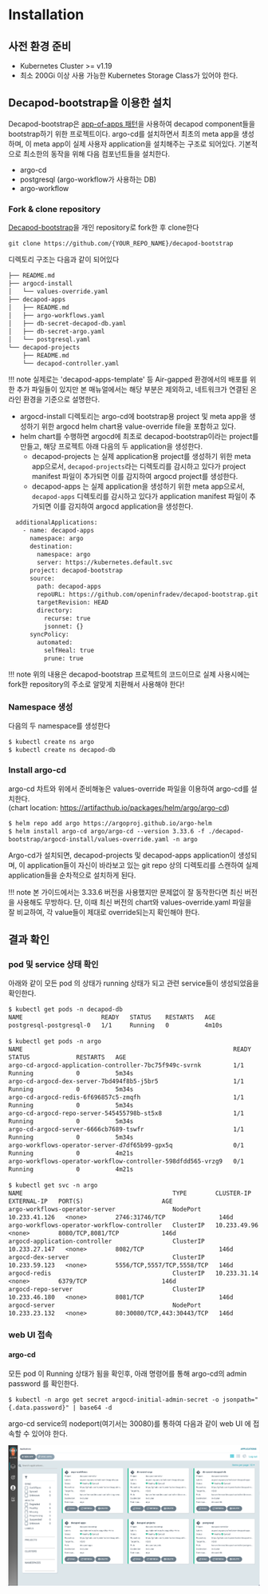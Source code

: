 # Installation

## 사전 환경 준비
* Kubernetes Cluster >= v1.19
* 최소 200Gi 이상 사용 가능한 Kubernetes Storage Class가 있어야 한다.

## Decapod-bootstrap을 이용한 설치
Decapod-bootstrap은 [app-of-apps 패턴](https://argoproj.github.io/argo-cd/operator-manual/cluster-bootstrapping/)을 사용하여 decapod component들을 bootstrap하기 위한 프로젝트이다.
argo-cd를 설치하면서 최초의 meta app을 생성하며, 이 meta app이 실제 사용자 application을 설치해주는 구조로 되어있다.
기본적으로 최소한의 동작을 위해 다음 컴포넌트들을 설치한다.

* argo-cd
* postgresql (argo-workflow가 사용하는 DB)
* argo-workflow

### Fork & clone repository
[Decapod-bootstrap](https://github.com/openinfradev/decapod-bootstrap)을 개인 repository로 fork한 후 clone한다
```
git clone https://github.com/{YOUR_REPO_NAME}/decapod-bootstrap
```

디렉토리 구조는 다음과 같이 되어있다
```
├── README.md
├── argocd-install
│   └── values-override.yaml
├── decapod-apps
│   ├── README.md
│   ├── argo-workflows.yaml
│   ├── db-secret-decapod-db.yaml
│   ├── db-secret-argo.yaml
│   └── postgresql.yaml
└── decapod-projects
    ├── README.md
    └── decapod-controller.yaml
```

!!! note
    실제로는 'decapod-apps-template' 등 Air-gapped 환경에서의 배포를 위한 추가 파일들이 있지만 본 매뉴얼에서는 해당 부분은 제외하고, 네트워크가 연결된 온라인 환경을 기준으로 설명한다.

* argocd-install 디렉토리는 argo-cd에 bootstrap용 project 및 meta app을 생성하기 위한 argocd helm chart용 value-override file을 포함하고 있다.
* helm chart를 수행하면 argocd에 최초로 decapod-bootstrap이라는 project를 만들고, 해당 프로젝트 아래 다음의 두 application을 생성한다.
    * decapod-projects 는 실제 application용 project를 생성하기 위한 meta app으로서, `decapod-projects`라는 디렉토리를 감시하고 있다가 project manifest 파일이 추가되면 이를 감지하여 argocd project를 생성한다.
    * decapod-apps 는 실제 application을 생성하기 위한 meta app으로서, `decapod-apps` 디렉토리를 감시하고 있다가 application manifest 파일이 추가되면 이를 감지하여 argocd application을 생성한다.
```
  additionalApplications:
    - name: decapod-apps
      namespace: argo
      destination:
        namespace: argo
        server: https://kubernetes.default.svc
      project: decapod-bootstrap
      source:
        path: decapod-apps
        repoURL: https://github.com/openinfradev/decapod-bootstrap.git
        targetRevision: HEAD
        directory:
          recurse: true
          jsonnet: {}
      syncPolicy:
        automated:
          selfHeal: true
          prune: true
```

!!! note
    위의 내용은 decapod-bootstrap 프로젝트의 코드이므로 실제 사용시에는 fork한 repository의 주소로 알맞게 치환해서 사용해야 한다!

### Namespace 생성
다음의 두 namespace를 생성한다
```
$ kubectl create ns argo
$ kubectl create ns decapod-db
```

### Install argo-cd
argo-cd 차트와 위에서 준비해놓은 values-override 파일을 이용하여 argo-cd를 설치한다.  
(chart location: https://artifacthub.io/packages/helm/argo/argo-cd)  
```
$ helm repo add argo https://argoproj.github.io/argo-helm
$ helm install argo-cd argo/argo-cd --version 3.33.6 -f ./decapod-bootstrap/argocd-install/values-override.yaml -n argo
```
Argo-cd가 설치되면, decapod-projects 및 decapod-apps application이 생성되며, 이 application들이 자신이 바라보고 있는 git repo 상의 디렉토리를 스캔하여 실제 application들을 순차적으로 설치하게 된다.

!!! note
    본 가이드에서는 3.33.6 버전을 사용했지만 문제없이 잘 동작한다면 최신 버전을 사용해도 무방하다. 단, 이때 최신 버전의 chart와 values-override.yaml 파일을 잘 비교하여, 각 value들이 제대로 override되는지 확인해야 한다.

## 결과 확인
### pod 및 service 상태 확인
아래와 같이 모든 pod 의 상태가 running 상태가 되고 관련 service들이 생성되었음을 확인한다.
```
$ kubectl get pods -n decapod-db
NAME                      READY   STATUS    RESTARTS   AGE
postgresql-postgresql-0   1/1     Running   0          4m10s

$ kubectl get pods -n argo
NAME                                                           READY   STATUS             RESTARTS   AGE
argo-cd-argocd-application-controller-7bc75f949c-svrnk         1/1     Running            0          5m34s
argo-cd-argocd-dex-server-7bd494f8b5-j5br5                     1/1     Running            0          5m34s
argo-cd-argocd-redis-6f696857c5-zmqfh                          1/1     Running            0          5m34s
argo-cd-argocd-repo-server-545455798b-st5x8                    1/1     Running            0          5m34s
argo-cd-argocd-server-6666cb7689-tswfr                         1/1     Running            0          5m34s
argo-workflows-operator-server-d7df65b99-gpx5q                 0/1     Running            0          4m21s
argo-workflows-operator-workflow-controller-598dfdd565-vrzg9   0/1     Running            0          4m21s

$ kubectl get svc -n argo
NAME                                          TYPE        CLUSTER-IP      EXTERNAL-IP   PORT(S)                      AGE
argo-workflows-operator-server                NodePort    10.233.41.126   <none>        2746:31746/TCP               146d
argo-workflows-operator-workflow-controller   ClusterIP   10.233.49.96    <none>        8080/TCP,8081/TCP            146d
argocd-application-controller                 ClusterIP   10.233.27.147   <none>        8082/TCP                     146d
argocd-dex-server                             ClusterIP   10.233.59.123   <none>        5556/TCP,5557/TCP,5558/TCP   146d
argocd-redis                                  ClusterIP   10.233.31.14    <none>        6379/TCP                     146d
argocd-repo-server                            ClusterIP   10.233.46.180   <none>        8081/TCP                     146d
argocd-server                                 NodePort    10.233.23.132   <none>        80:30080/TCP,443:30443/TCP   146d
```

### web UI 접속
#### argo-cd
모든 pod 이 Running 상태가 됨을 확인후, 아래 명령어를 통해 argo-cd의 admin password 를 확인한다.
```
$ kubectl -n argo get secret argocd-initial-admin-secret -o jsonpath="{.data.password}" | base64 -d
```

argo-cd service의 nodeport(여기서는 30080)를 통하여 다음과 같이 web UI 에 접속할 수 있어야 한다.

![argo-cd web console](../assets/argo-cd.png)

